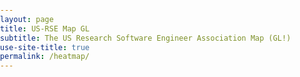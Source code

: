 ```yaml
---
layout: page
title: US-RSE Map GL
subtitle: The US Research Software Engineer Association Map (GL!)
use-site-title: true
permalink: /heatmap/
---
```


<style>
  a {
    color: #08f;
  }

  #info {
    font-family: Helvetica, Arial, sans-serif;
    position: fixed;
    top: 0;
    left: 0;
    margin: 12px;
  }

  #map {
    position: absolute; 
    top: 20px; 
    width: 100%;
    min-height:900px;
    bottom:0px;
  }
  body { margin: 0; padding: 0;}

  .container {
    width:100% !important; 
    height:100% !important;
    bottom:0px !important;
    }
  .marker {
    background-color: #99266e;
    opacity: 0.5;
    background-size: cover;
    border-radius: 50%;
    cursor: pointer;
  }
  .mapboxgl-popup {
    max-width: 200px;
  }

  .mapboxgl-popup-content {
    text-align: center;
    font-family: 'Open Sans', sans-serif;
  }
</style>
<div id="map"></div>
<script src='https://api.tiles.mapbox.com/mapbox-gl-js/v0.53.1/mapbox-gl.js'></script>
<script src='https://unpkg.com/deck.gl@7.3.3/dist.min.js'></script>
<script>
const data = [{% for loc in site.data.locations %}[{{ loc.lng }}, {{ loc.lat }}, Math.sqrt({{ loc.count }})*15]{% if forloop.last %}{% else %},{% endif %}{% endfor %}]

new deck.DeckGL({
  container: "map",
  mapboxApiAccessToken: '{{ site.mapbox }}',
  mapStyle: 'mapbox://styles/mapbox/dark-v9',
  longitude: -55,
  latitude: 40,
  zoom: 2,
  maxZoom: 16,
  layers: [
    new deck.HeatmapLayer({
      data,
      id: 'heatmap',
      opacity: 1,
      pickable: true,
      getPosition: d => [d[0], d[1]],
      getWeight:d => d[2],
      radiusPixels:10,
      intensity:1,
      threshold:0.03
    })
  ]
});
</script>

</body>
</html>
